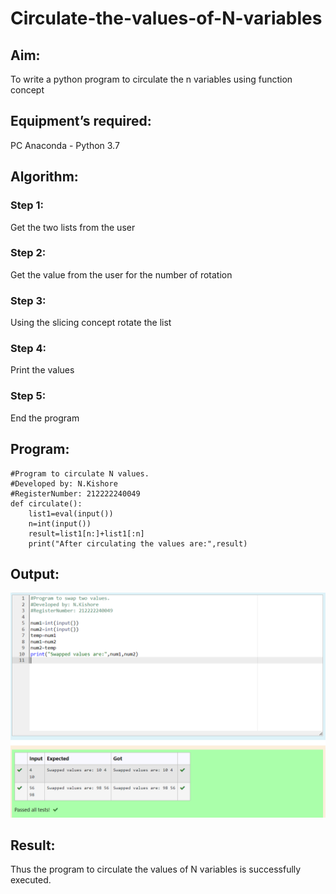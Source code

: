 # Circulate-the-values-of-N-variables
## Aim:
To write a python program to circulate the n variables using function concept
## Equipment’s required:
PC
Anaconda - Python 3.7
## Algorithm: 
### Step 1: 
Get the two lists from the user
### Step 2: 
Get the value from the user for the number of rotation
### Step 3: 
Using the slicing concept rotate the list
### Step 4: 
Print the values 
### Step 5: 
End the program
## Program:
```
#Program to circulate N values.
#Developed by: N.Kishore
#RegisterNumber: 212222240049
def circulate():
    list1=eval(input())
    n=int(input())
    result=list1[n:]+list1[:n]
    print("After circulating the values are:",result)
```
## Output:
![Circulate-the-values-of-N-variables](pyex2pic.png)

## Result:
Thus the program to circulate the values of N variables is successfully executed.
